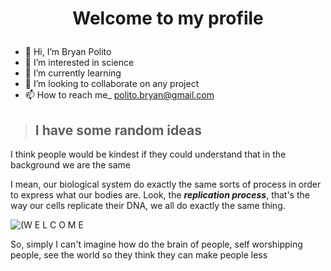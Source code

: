 # <p align="center"> Welcome to my profile </p>


- 👋 Hi, I’m Bryan Polito
- 👀 I’m interested in science
- 🌱 I’m currently learning 
- 💞️ I’m looking to collaborate on any project
- 📫 How to reach me_ polito.bryan@gmail.com


> ## I have some random ideas
I think people would be kindest if they could understand that in the background we are the same

I mean, our biological system do exactly the same sorts of process in order to express what our bodies are. Look, the ***replication process***, that's the way our cells replicate their DNA, we all do exactly the same thing.

![(W E L C O M E ](https://64.media.tumblr.com/tumblr_meah7lfxEK1qbpwkro2_400.gifv)

So, simply I can't imagine how do the brain of people, self worshipping people, see the world so they think they can make people less

<!---
BryanPP97/BryanPP97 is a ✨ special ✨ repository because its `README.md` (this file) appears on your GitHub profile.
You can click the Preview link to take a look at your changes.
--->
